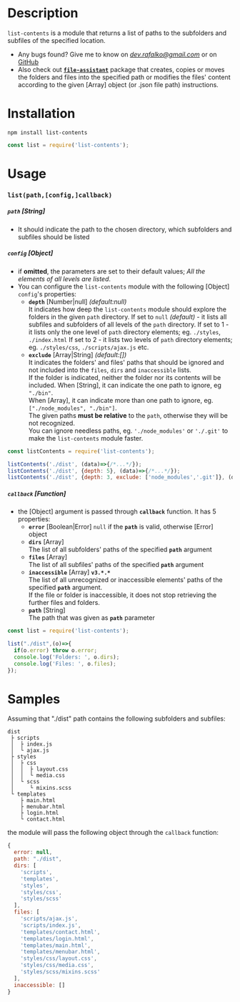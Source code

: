 # Description
`list-contents` is a module that returns a list of paths to the subfolders and subfiles of the specified location.
* Any bugs found? Give me to know on *dev.rafalko@gmail.com* or on [GitHub](https://github.com/devrafalko/list-contents)
* Also check out [**`file-assistant`**](https://www.npmjs.com/package/file-assistant) package that creates, copies or moves the folders and files into the specified path or modifies the files' content according to the given [Array] object (or .json file path) instructions.

# Installation
`npm install list-contents`

```javascript
const list = require('list-contents');
```

# Usage
### `list(path,[config,]callback)`
##### `path` **[String]**
* It should indicate the path to the chosen directory, which subfolders and subfiles should be listed

##### `config` **[Object]**
* if **omitted**, the parameters are set to their default values; *All the elements of all levels are listed*.
* You can configure the `list-contents` module with the following [Object] `config`'s properties:
  * **`depth`** [Number|null] *(default:null)*  
    It indicates how deep the `list-contents` module should explore the folders in the given `path` directory.
    If set to `null` *(default)* - it lists all subfiles and subfolders of all levels of the `path` directory.
    If set to 1 - it lists only the one level of `path` directory elements; eg. `./styles`, `./index.html`
    If set to 2 - it lists two levels of `path` directory elements; eg. `./styles/css`, `./scripts/ajax.js`
    etc.
  * **`exclude`** [Array|String] *(default:[])*  
    It indicates the folders' and files' paths that should be ignored and not included into the `files`, `dirs` and `inaccessible` lists.  
    If the folder is indicated, neither the folder nor its contents will be included. 
    When [String], it can indicate the one path to ignore, eg `"./bin"`.  
    When [Array], it can indicate more than one path to ignore, eg. `["./node_modules", "./bin"]`.  
    The given paths **must be relative** to the `path`, otherwise they will be not recognized.  
    You can ignore needless paths, eg. `'./node_modules'` or `'./.git'` to make the `list-contents` module faster.

```javascript
const listContents = require('list-contents');

listContents('./dist', (data)=>{/*...*/});
listContents('./dist', {depth: 5}, (data)=>{/*...*/});
listContents('./dist', {depth: 3, exclude: ['node_modules','.git']}, (data)=>{/*...*/})
```

##### `callback` **[Function]**
* the [Object] argument is passed through **`callback`** function. It has 5 properties:
  * **`error`** [Boolean|Error]
    `null` if the **`path`** is valid, otherwise [Error] object
  * **`dirs`** [Array]  
    The list of all subfolders' paths of the specified **`path`** argument
  * **`files`** [Array]  
    The list of all subfiles' paths of the specified **`path`** argument
  * **`inaccessible`** [Array] **`v3.*.*`**  
    The list of all unrecognized or inaccessible elements' paths of the specified **`path`** argument.  
    If the file or folder is inaccessible, it does not stop retrieving the further files and folders.
  * **`path`** [String]  
    The path that was given as **`path`** parameter

```javascript
const list = require('list-contents');

list("./dist",(o)=>{
  if(o.error) throw o.error;
  console.log('Folders: ', o.dirs);
  console.log('Files: ', o.files);
});
```

# Samples
Assuming that "./dist" path contains the following subfolders and subfiles:
```
dist
 ├ scripts
 │  ├ index.js
 │  └ ajax.js
 ├ styles
 │  ├ css   
 │  │  ├ layout.css
 │  │  └ media.css
 │  └ scss
 │     └ mixins.scss
 └ templates
    ├ main.html
    ├ menubar.html
    ├ login.html
    └ contact.html
```
the module will pass the following object through the `callback` function:
```javascript
{
  error: null,
  path: "./dist",
  dirs: [
    'scripts',
    'templates',
    'styles',
    'styles/css',
    'styles/scss'
  ],
  files: [
    'scripts/ajax.js',
    'scripts/index.js',
    'templates/contact.html',
    'templates/login.html',
    'templates/main.html',
    'templates/menubar.html',
    'styles/css/layout.css',
    'styles/css/media.css',
    'styles/scss/mixins.scss'
  ],
  inaccessible: []
}
```